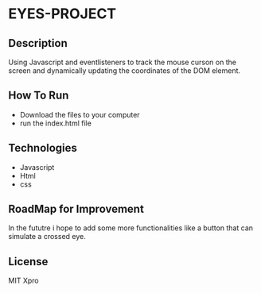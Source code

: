 # EYES-PROJECT
## Description
Using Javascript and eventlisteners to track the mouse curson on the screen and dynamically updating the coordinates of the DOM element. 
## How To Run
* Download the files to your computer 
* run the index.html file
## Technologies
* Javascript
* Html
* css
## RoadMap for Improvement
In the fututre i hope to add some more functionalities like a button that can simulate a crossed eye.
## License
MIT Xpro
